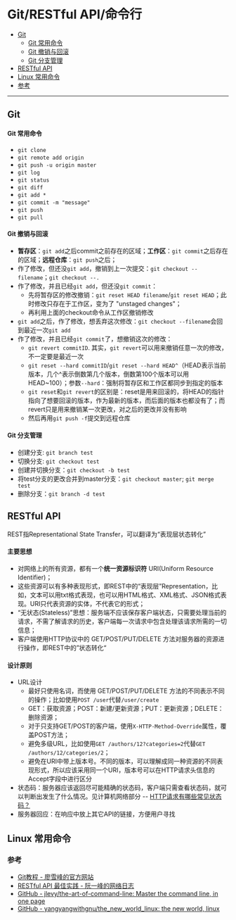 # Git/RESTful API/命令行

* [Git](#git)
    * [Git 常用命令](#git-常用命令)
    * [Git 撤销与回滚](#git-撤销与回滚)
    * [Git 分支管理](#git-分支管理)
* [RESTful API](#restful-api)
* [Linux 常用命令](#linux-常用命令)
* [参考](#参考)

------

## Git

#### Git 常用命令
- ```git clone```
- ```git remote add origin```
- ```git push -u origin master```
- ```git log```
- ```git status```
- ```git diff```
- ```git add *```
- ```git commit -m "message"```
- ```git push```
- ```git pull```

#### Git 撤销与回滚
- **暂存区**：```git add```之后commit之前存在的区域；**工作区**：```git commit```之后存在的区域；**远程仓库**：```git push```之后；
- 作了修改，但还没```git add```，撤销到上一次提交：```git checkout --filename```；```git checkout --.```
- 作了修改，并且已经```git add```，但还没```git commit```：
    - 先将暂存区的修改撤销：```git reset HEAD filename```/```git reset HEAD```；此时修改只存在于工作区，变为了 "unstaged changes"；
    - 再利用上面的checkout命令从工作区撤销修改
- ```git add```之后，作了修改，想丢弃这次修改：```git checkout --filename```会回到最近一次```git add```
- 作了修改，并且已经```git commit```了，想撤销这次的修改：
    - ```git revert commitID```. 其实，```git revert```可以用来撤销任意一次的修改，不一定要是最近一次
    - ```git reset --hard commitID```/```git reset --hard HEAD^```（HEAD表示当前版本，几个^表示倒数第几个版本，倒数第100个版本可以用HEAD~100）；参数```--hard```：强制将暂存区和工作区都同步到指定的版本
    - ```git reset```和```git revert```的区别是：reset是用来回滚的，将HEAD的指针指向了想要回滚的版本，作为最新的版本，而后面的版本也都没有了；而revert只是用来撤销某一次更改，对之后的更改并没有影响
    - 然后再用```git push -f```提交到远程仓库

#### Git 分支管理
- 创建分支: ```git branch test```
- 切换分支: ```git checkout test```
- 创建并切换分支：```git checkout -b test```
- 将test分支的更改合并到master分支：```git checkout master```; ```git merge test```
- 删除分支：```git branch -d test```

## RESTful API
REST指Representational State Transfer，可以翻译为“表现层状态转化”

#### 主要思想
- 对网络上的所有资源，都有一个**统一资源标识符** URI(Uniform Resource Identifier)；
- 这些资源可以有多种表现形式，即REST中的“表现层”Representation，比如，文本可以用txt格式表现，也可以用HTML格式、XML格式、JSON格式表现。URI只代表资源的实体，不代表它的形式；
- “无状态(Stateless)”思想：服务端不应该保存客户端状态，只需要处理当前的请求，不需了解请求的历史，客户端每一次请求中包含处理该请求所需的一切信息；
- 客户端使用HTTP协议中的 GET/POST/PUT/DELETE 方法对服务器的资源进行操作，即REST中的”状态转化“

#### 设计原则
- URL设计
    - 最好只使用名词，而使用 GET/POST/PUT/DELETE 方法的不同表示不同的操作；比如使用```POST /user```代替```/user/create```
    - GET：获取资源；POST：新建/更新资源；PUT：更新资源；DELETE：删除资源；
    - 对于只支持GET/POST的客户端，使用```X-HTTP-Method-Override```属性，覆盖POST方法；
    - 避免多级URL，比如使用```GET /authors/12?categories=2```代替```GET /authors/12/categories/2```；
    - 避免在URI中带上版本号。不同的版本，可以理解成同一种资源的不同表现形式，所以应该采用同一个URI，版本号可以在HTTP请求头信息的Accept字段中进行区分
- 状态码：服务器应该返回尽可能精确的状态码，客户端只需查看状态码，就可以判断出发生了什么情况。见计算机网络部分 -- [HTTP请求有哪些常见状态码？](Computer%20Network.md#HTTP请求有哪些常见状态码)
- 服务器回应：在响应中放上其它API的链接，方便用户寻找

## Linux 常用命令

### 参考
- [Git教程 - 廖雪峰的官方网站](https://www.liaoxuefeng.com/wiki/896043488029600)
- [RESTful API 最佳实践 - 阮一峰的网络日志](http://www.ruanyifeng.com/blog/2018/10/restful-api-best-practices.html)
- [GitHub - jlevy/the-art-of-command-line: Master the command line, in one page](https://github.com/jlevy/the-art-of-command-line/blob/master/README-zh.md)
- [GitHub - yangyangwithgnu/the_new_world_linux: the new world, linux](https://github.com/yangyangwithgnu/the_new_world_linux)